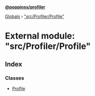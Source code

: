 **[@poppinss/profiler](../README.md)**

[Globals](../README.md) › ["src/Profiler/Profile"](_src_profiler_profile_.md)

# External module: "src/Profiler/Profile"

## Index

### Classes

* [Profile](../classes/_src_profiler_profile_.profile.md)